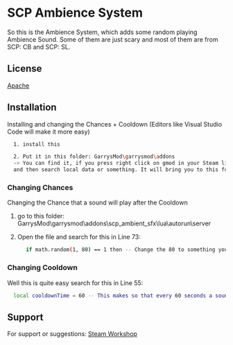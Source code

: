 
# SCP Ambience System

So this is the Ambience System, which adds some random playing Ambience Sound. Some of them are just scary and most of them are from SCP: CB and SCP: SL.


## License

[Apache](http://www.apache.org/licenses/)


## Installation

Installing and changing the Chances + Cooldown (Editors like Visual Studio Code will make it more easy)

```bash
  1. install this

  2. Put it in this folder: GarrysMod\garrysmod\addons
  -> You can find it, if you press right click on gmod in your Steam library 
  and then search local data or something. It will bring you to this folder
```
### Changing Chances
Changing the Chance that a sound will play after the Cooldown

1. go to this folder: GarrysMod\garrysmod\addons\scp_ambient_sfx\lua\autorun\server

2. Open the file and search for this in Line 73:
```bash
      if math.random(1, 80) == 1 then -- Change the 80 to something you like. Here it is 1 to 80 . Make it higher to make it more rare and lower to make it more common
```
### Changing Cooldown
Well this is quite easy
search for this in Line 55:
```bash
  local cooldownTime = 60 -- This makes so that every 60 seconds a sound will be played at a chance of 1/80
```
## Support

For support or suggestions: [Steam Workshop](https://steamcommunity.com/sharedfiles/filedetails/?id=3094576368)

